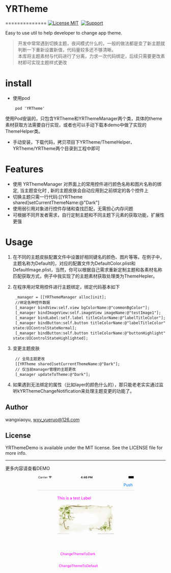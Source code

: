 # YRTheme
==============
[![License MIT](https://img.shields.io/badge/license-MIT-green.svg?style=flat)](a)&nbsp;
[![Support](https://img.shields.io/badge/support-iOS%206%2B%20-blue.svg?style=flat)](https://www.apple.com/nl/ios/)&nbsp;

Easy to use util to help developer to change app theme.

> 开发中常常遇到切换主题，夜间模式什么的，一般的做法都是变了新主题就判断一下重新设置新值，代码量较多还不够清晰。  
> 本库将主题素材与代码进行了分离，力求一次代码绑定，后续只需要更改素材即可实现主题样式更改  
 

install  
===========
-  使用pod

		pod 'YRTheme'
使用Pod安装的，只包含YRTheme和YRThemeManager两个类，具体的theme素材获取方法需要自行实现，或者也可以手动下载本demo中做了实现的ThemeHelper类。

- 手动安装，下载代码，拷贝项目下YRTheme/ThemeHelper、YRTheme/YRTheme两个目录到工程中即可



Features
============

- 使用 YRThemeManager 对界面上的常用控件进行颜色名称和图片名称的绑定, 当主题变化时 , 新的主题皮肤会自动应用到之前绑定的各个控件上  
- 切换主题只需一行代码:[[YRTheme shared]setCurrentThemeName:@"Dark"]  
- 使用弱引用对象进行控件存储和查找匹配，无需担心内存问题
- 可根据不同开发者需求，自行定制主题和不同主题下元素的获取功能，扩展性更强



Usage
==============
1. 在不同的主题皮肤配置文件中设置好相同键名的颜色、图片等等。在例子中，主题名称为Default的，对应的配置文件为DefaultColor.plist和DefaultImage.plist，当然，你可以根据自己需求重新定制主题和各素材名称匹配获取方式，例子中我实现了的主题素材获取处理类为ThemeHepler。
2. 在程序用对常用控件进行主题绑定，绑定代码基本如下  

		_manager = [[YRThemeManager alloc]init];
		//绑定各种控件数据
	    [_manager bindView:self.view bgColorName:@"commonBgColor"];
		[_manager bindImageView:self.imageView imageName:@"testImage1"];
    	[_manager bindLabel:self.label titleColorName:@"labelTitleColor"];
    	[_manager bindButton:self.button titleColorName:@"labelTitleColor" state:UIControlStateNormal];
    	[_manager bindButton:self.button titleColorName:@"buttonHighlight" state:UIControlStateHighlighted];
    
    
3. 变更主题皮肤

	    // 全局主题更改
   		[[YRTheme shared]setCurrentThemeName:@"Dark"];
    	// 仅当前manager管理的主题更改
   		[_manager updateToTheme:@"Dark"];
    
4. 如果遇到无法绑定的属性（比如layer的颜色什么的），那只能老老实实通过监听kYRThemeChangeNotification来处理主题变更的功能了。
 

## Author

wangxiaoyu, wxy_yueruo@126.com

## License

YRThemeDemo is available under the MIT license. See the LICENSE file for more info.


---
更多内容请查看DEMO
<p align = "center"><img src='YRThemeDemo.gif'></p>